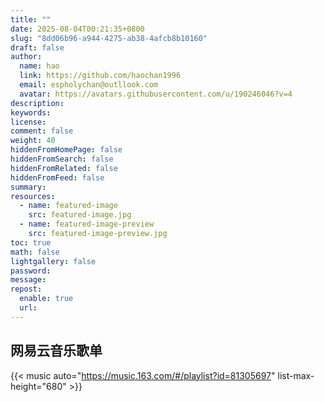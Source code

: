 ```yaml
---
title: ""
date: 2025-08-04T00:21:35+0800
slug: "8dd06b96-a944-4275-ab38-4afcb8b10160"
draft: false
author: 
  name: hao
  link: https://github.com/haochan1996
  email: espholychan@outllook.com
  avatar: https://avatars.githubusercontent.com/u/190246046?v=4
description:
keywords:
license:
comment: false
weight: 40
hiddenFromHomePage: false
hiddenFromSearch: false
hiddenFromRelated: false
hiddenFromFeed: false
summary:
resources:
  - name: featured-image
    src: featured-image.jpg
  - name: featured-image-preview
    src: featured-image-preview.jpg
toc: true
math: false
lightgallery: false
password:
message:
repost:
  enable: true
  url:
---
```


## 网易云音乐歌单

{{< music auto="https://music.163.com/#/playlist?id=81305697" list-max-height="680" >}}


